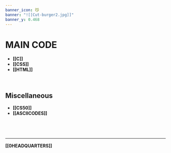 ```yaml
---
banner_icon: 😼
banner: "![[Cut-burger2.jpg]]"
banner_y: 0.468
---
```

# MAIN CODE
- **[[C]]**
- **[[CSS]]**
- **[[HTML]]**

<br>

## Miscellaneous
- **[[CS50]]**
- **[[ASCIICODES]]**

# 

<br>

---

**[[0HEADQUARTERS]]**
